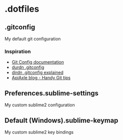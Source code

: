 # .dotfiles

## .gitconfig

My default git configuration

### Inspiration

* [Git Config documentation](http://git-scm.com/docs/git-config)
* [durdn .gitconfig](https://github.com/durdn/cfg/blob/master/.gitconfig)
* [dirdn .gitconfig explained](http://durdn.com/blog/2012/11/22/must-have-git-aliases-advanced-examples/)
* [ApiAxle blog - Handy Git tips](http://blog.apiaxle.com/post/handy-git-tips-to-stop-you-getting-fired/)

## Preferences.sublime-settings

My custom sublime2 configuration

## Default (Windows).sublime-keymap

My custom sublime2 key bindings
